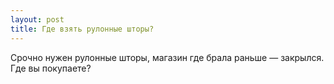 ```yaml
---
layout: post 
title: Где взять рулонные шторы? 
--- 
```

Срочно нужен рулонные шторы, магазин где брала раньше — закрылся. Где вы покупаете?